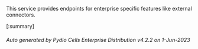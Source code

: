






This service provides endpoints for enterprise specific features like external connectors.

[:summary]

###### Auto generated by Pydio Cells Enterprise Distribution v4.2.2 on 1-Jun-2023
